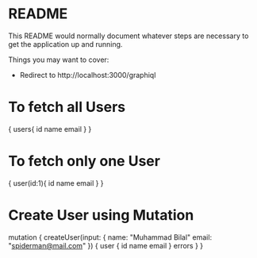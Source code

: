 # README

This README would normally document whatever steps are necessary to get the
application up and running.

Things you may want to cover:

* Redirect to http://localhost:3000/graphiql

# To fetch all Users
 {
   users{
     id
     name
     email
   }
 }

# To fetch only one User
 {
   user(id:1){
     id
     name
     email
   }
 }

# Create User using Mutation
 mutation {
   createUser(input: {
     name: "Muhammad Bilal"
     email: "spiderman@mail.com"
   }) {
     user {
       id
       name
       email
     }
     errors
   }
 }
